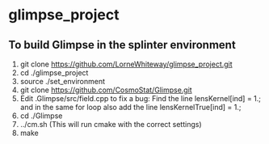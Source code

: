 # glimpse_project

## To build Glimpse in the splinter environment

1. git clone https://github.com/LorneWhiteway/glimpse_project.git
2. cd ./glimpse_project
3. source ./set_environment
4. git clone https://github.com/CosmoStat/Glimpse.git
5. Edit .Glimpse/src/field.cpp to fix a bug: Find the line 
lensKernel[ind] = 1.;
and in the same for loop also add the line
lensKernelTrue[ind] = 1.;
6. cd ./Glimpse
7. ../cm.sh (This will run cmake with the correct settings)
8. make